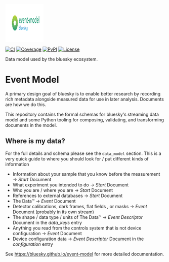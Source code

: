 <img src="https://raw.githubusercontent.com/bluesky/event-model/refs/heads/main/docs/images/event-model-logo.svg"
     style="background: none" width="120px" height="120px" align="center" alt="logo">

[![CI](https://github.com/bluesky/event-model/actions/workflows/ci.yml/badge.svg)](https://github.com/bluesky/event-model/actions/workflows/ci.yml)
[![Coverage](https://codecov.io/gh/bluesky/event-model/branch/main/graph/badge.svg)](https://codecov.io/gh/bluesky/event-model)
[![PyPI](https://img.shields.io/pypi/v/event-model.svg)](https://pypi.org/project/event-model)
[![License](https://img.shields.io/badge/License-BSD_3--Clause-blue.svg)](https://opensource.org/licenses/BSD-3-Clause)

Data model used by the bluesky ecosystem.

# Event Model

A primary design goal of bluesky is to enable better research by recording
rich metadata alongside measured data for use in later analysis. Documents are
how we do this.

This repository contains the formal schemas for bluesky's streaming data model
and some Python tooling for composing, validating, and transforming documents
in the model.

## Where is my data?

For the full details and schema please see the `data_model` section.  This is a very quick guide to where
you should look for / put different kinds of information

* Information about your sample that you know before the measurement → *Start* Document
* What experiment you intended to do → *Start* Document
* Who you are / where you are → *Start* Document
* References to external databases → *Start* Document
* The Data™  → *Event* Document
* Detector calibrations, dark frames, flat fields , or masks  → *Event* Document (probably in its own stream)
* The shape / data type / units of The Data™  → *Event Descriptor* Document in the *data_keys* entry
* Anything you read from the controls system that is not device configuration  → *Event* Document
* Device configuration data  → *Event Descriptor* Document in the *configuration* entry

<!-- README only content. Anything below this line won't be included in index.md -->

See <https://bluesky.github.io/event-model> for more detailed documentation.
